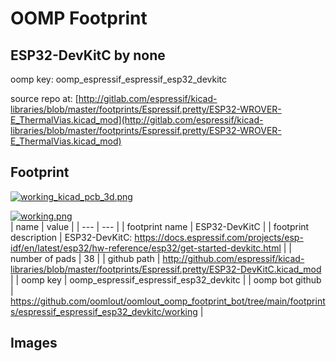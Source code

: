 # OOMP Footprint  
## ESP32-DevKitC  by none  
  
oomp key: oomp_espressif_espressif_esp32_devkitc  
  
source repo at: [http://gitlab.com/espressif/kicad-libraries/blob/master/footprints/Espressif.pretty/ESP32-WROVER-E_ThermalVias.kicad_mod](http://gitlab.com/espressif/kicad-libraries/blob/master/footprints/Espressif.pretty/ESP32-WROVER-E_ThermalVias.kicad_mod)  
## Footprint  
  
[![working_kicad_pcb_3d.png](working_kicad_pcb_3d_600.png)](working_kicad_pcb_3d.png)  
  
[![working.png](working_600.png)](working.png)  
| name | value | 
| --- | --- | 
| footprint name | ESP32-DevKitC | 
| footprint description | ESP32-DevKitC: https://docs.espressif.com/projects/esp-idf/en/latest/esp32/hw-reference/esp32/get-started-devkitc.html | 
| number of pads | 38 | 
| github path | http://github.com/espressif/kicad-libraries/blob/master/footprints/Espressif.pretty/ESP32-DevKitC.kicad_mod | 
| oomp key | oomp_espressif_espressif_esp32_devkitc | 
| oomp bot github | https://github.com/oomlout/oomlout_oomp_footprint_bot/tree/main/footprints/espressif_espressif_esp32_devkitc/working | 
## Images  
